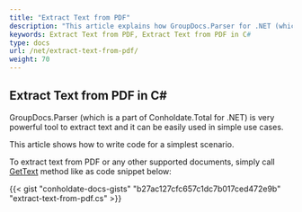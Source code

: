 ```yaml
---
title: "Extract Text from PDF"
description: "This article explains how GroupDocs.Parser for .NET (which is a part of Conholdate.Total for .NET) extract text from PDF file."
keywords: Extract Text from PDF, Extract Text from PDF in C#
type: docs
url: /net/extract-text-from-pdf/
weight: 70
---
```


## Extract Text from PDF in C#

GroupDocs.Parser (which is a part of Conholdate.Total for .NET) is very powerful tool to extract text and it can be easily used in simple use cases.

This article shows how to write code for a simplest scenario.

To extract text from PDF or any other supported documents, simply call [GetText](https://apireference.groupdocs.com/net/parser/groupdocs.parser/parser/methods/gettext) method like as code snippet below:

{{< gist "conholdate-docs-gists" "b27ac127cfc657c1dc7b017ced472e9b" "extract-text-from-pdf.cs" >}}











